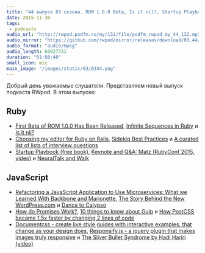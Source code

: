 ```yaml
---
title: "44 выпуск 03 сезона. ROM 1.0.0 Beta, Is it nil?, Startup Playbook, Calypso, Documentcss, Responsify.js и прочее"
date: 2015-11-30
tags:
 - podcasts
audio_url: "http://rwpod.podfm.ru/my/132/file/podfm_rwpod_my_44_132.mp3"
audio_mirror: "https://github.com/rwpod/mirror/releases/download/03.44/0344.mp3"
audio_format: "audio/mpeg"
audio_length: 66027731
duration: "01:08:40"
small_icon: mic
main_image: "/images/static/03/0344.png"
---
```


Добрый день уважаемые слушатели. Представляем новый выпуск подкаста RWpod. В этом выпуске:

## Ruby

 - [First Beta of ROM 1.0.0 Has Been Released](http://rom-rb.org/blog/2015/11/24/first-beta-of-rom-1-0-0-has-been-released/), [Infinite Sequences in Ruby](https://rossta.net/blog/infinite-sequences-in-ruby.html) и [Is it nil?](https://www.leighhalliday.com/is-it-nil)
 - [Choosing my editor for Ruby on Rails](http://davidmles.com/blog/editor-ruby-rails/), [Sidekiq Best Practices](https://medium.com/handy-tech/sidekiq-best-practices-cbc2d070a7d4) и [A curated list of lists of interview questions](https://github.com/MaximAbramchuck/awesome-interviews)
 - [Startup Playbook (free book)](http://playbook.samaltman.com/), [Keynote and Q&A: Matz (RubyConf 2015, video)](https://www.youtube.com/watch?v=LE0g2TUsJ4U) и [NeuralTalk and Walk](https://vimeo.com/146492001)

## JavaScript

 - [Refactoring a JavaScript Application to Use Microservices: What we Learned With Backbone and Marionette](https://www.safaribooksonline.com/blog/2015/11/24/refactoring-javascript-microservice-backbone-marionette/), [The Story Behind the New WordPress.com](https://developer.wordpress.com/2015/11/23/the-story-behind-the-new-wordpress-com/) и [Dance to Calypso](http://ma.tt/2015/11/dance-to-calypso/)
 - [How do Promises Work?](http://robotlolita.me/2015/11/15/how-do-promises-work.html), [10 things to know about Gulp](http://engineroom.teamwork.com/10-things-to-know-about-gulp/) и [How PostCSS became 1.5x faster by changing 2 lines of code](https://evilmartians.com/chronicles/postcss-1_5x-faster)
 - [Documentcss - create live style guides with interactive examples, that change as your design does](http://documentcss.com/), [Responsify.js - a jquery plugin that makes images truly responsive](http://responsifyjs.space/) и [The Silver Bullet Syndrome by Hadi Hariri (video)](https://www.youtube.com/watch?v=3wyd6J3yjcs)

<!--more-->

